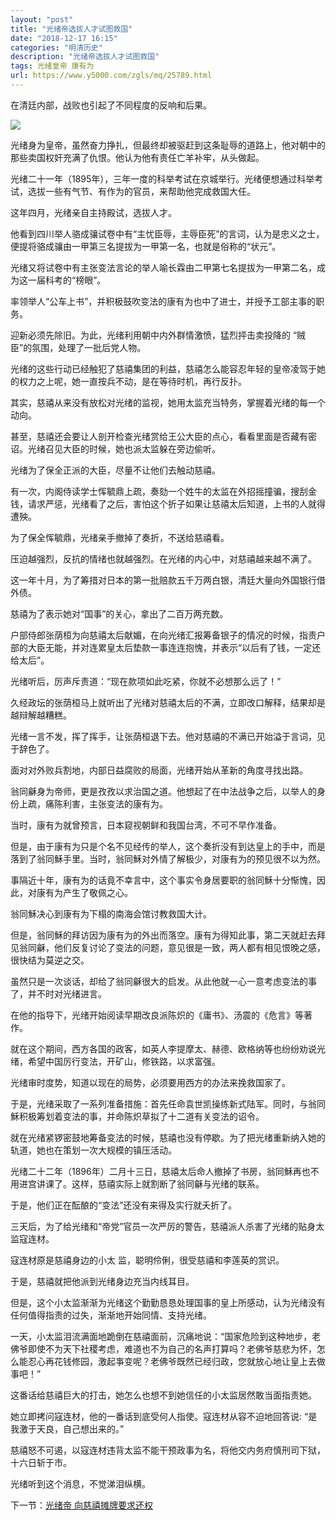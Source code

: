 ```yaml
---
layout: "post"
title: "光绪帝选拔人才试图救国"
date: "2018-12-17 16:15"
categories: "明清历史"
description: "光绪帝选拔人才试图救国"
tags: 光绪皇帝 康有为
url: https://www.y5000.com/zgls/mq/25789.html
---
```






在清廷内部，战败也引起了不同程度的反响和后果。

![](https://img.y5000.com/uploads/allimg/170927/13-1F92G536333O.jpg)

光绪身为皇帝，虽然奋力挣扎，但最终却被驱赶到这条耻辱的道路上，他对朝中的那些卖国权奸充满了仇恨。他认为他有责任亡羊补牢，从头做起。

光绪二十一年（1895年），三年一度的科举考试在京城举行。光绪便想通过科举考试，选拔一些有气节、有作为的官员，来帮助他完成救国大任。

这年四月，光绪亲自主持殿试，选拔人才。

他看到四川举人骆成骧试卷中有“主忧臣辱，主辱臣死”的言词，认为是忠义之士，便提将骆成骧由一甲第三名提拔为一甲第一名，也就是俗称的“状元”。

光绪又将试卷中有主张变法言论的举人喻长霖由二甲第七名提拔为一甲第二名，成为这一届科考的“榜眼”。

率领举人“公车上书”，并积极鼓吹变法的康有为也中了进士，并授予工部主事的职务。

迎新必须先除旧。为此，光绪利用朝中内外群情激愤，猛烈抨击卖投降的 “贼臣”的氛围，处理了一批后党人物。

光绪的这些行动已经触犯了慈禧集团的利益，慈禧怎么能容忍年轻的皇帝凌驾于她的权力之上呢，她一直按兵不动，是在等待时机，再行反扑。

其实，慈禧从来没有放松对光绪的监视，她用太监充当特务，掌握着光绪的每一个动向。

甚至，慈禧还会要让人剖开检查光绪赏给王公大臣的点心，看看里面是否藏有密诏。光绪召见大臣的时候，她也派太监躲在旁边偷听。

光绪为了保全正派的大臣，尽量不让他们去触动慈禧。

有一次，内阁侍读学士恽毓鼎上疏，奏劾一个姓牛的太监在外招摇撞骗，搜刮金钱，请求严惩，光绪看了之后，害怕这个折子如果让慈禧太后知道，上书的人就得遭殃。

为了保全恽毓鼎，光绪亲手撤掉了奏折，不送给慈禧看。

压迫越强烈，反抗的情绪也就越强烈。在光绪的内心中，对慈禧越来越不满了。

这一年十月，为了筹措对日本的第一批赔款五千万两白银，清廷大量向外国银行借外债。

慈禧为了表示她对“国事”的关心，拿出了二百万两充数。

户部侍郎张荫桓为向慈禧太后献媚，在向光绪汇报筹备银子的情况的时候，指责户部的大臣无能，并对连累皇太后垫款一事连连抱愧，并表示“以后有了钱，一定还给太后”。

光绪听后，厉声斥责道：“现在款项如此吃紧，你就不必想那么远了！”

久经政坛的张荫桓马上就听出了光绪对慈禧太后的不满，立即改口解释，结果却是越辩解越糟糕。

光绪一言不发，挥了挥手，让张荫桓退下去。他对慈禧的不满已开始溢于言词，见于辞色了。

面对对外败兵割地，内部日益腐败的局面，光绪开始从革新的角度寻找出路。

翁同龢身为帝师，更是孜孜以求治国之道。他想起了在中法战争之后，以举人的身份上疏，痛陈利害，主张变法的康有为。

当时，康有为就曾预言，日本窥视朝鲜和我国台湾，不可不早作准备。

但是，由于康有为只是个名不见经传的举人，这个奏折没有到达皇上的手中，而是落到了翁同穌手里。当时，翁同穌对外情了解极少，对康有为的预见很不以为然。

事隔近十年，康有为的话竟不幸言中，这个事实令身居要职的翁同穌十分惭愧，因此，对康有为产生了敬佩之心。

翁同穌决心到康有为下榻的南海会馆讨教救国大计。

但是，翁同穌的拜访因为康有为的外出而落空。康有为得知此事，第二天就赶去拜见翁同龢，他们反复讨论了变法的问题，意见很是一致，两人都有相见恨晚之感，很快结为莫逆之交。

虽然只是一次谈话，却给了翁同龢很大的启发。从此他就一心一意考虑变法的事了，并不时对光绪进言。

在他的指导下，光绪开始阅读早期改良派陈炽的《庸书》、汤震的《危言》等著作。

就在这个期间，西方各国的政客，如英人李提摩太、赫德、欧格纳等也纷纷劝说光绪，希望中国厉行变法，开矿山，修铁路，以求富强。

光绪审时度势，知道以现在的局势，必须要用西方的办法来挽救国家了。

于是，光绪采取了一系列准备措施：首先任命袁世凯操练新式陆军。同时，与翁同穌积极筹划着变法的事，并命陈炽草拟了十二道有关变法的诏令。

就在光绪紧锣密鼓地筹备变法的时候，慈禧也没有停歇。为了把光绪重新纳入她的轨道，她也在策划一次大规模的镇压活动。

光绪二十二年（1896年）二月十三日，慈禧太后命人撤掉了书房，翁同穌再也不用进宫讲课了。这样，慈禧实际上就割断了翁同龢与光绪的联系。

于是，他们正在酝酿的“变法”还没有来得及实行就夭折了。

三天后，为了给光绪和“帝党”官员一次严厉的警告，慈禧派人杀害了光绪的贴身太监寇连材。

寇连材原是慈禧身边的小太 监，聪明伶俐，很受慈禧和李莲英的赏识。

于是，慈禧就把他派到光绪身边充当内线耳目。

但是，这个小太监渐渐为光绪这个勤勤恳恳处理国事的皇上所感动，认为光绪没有任何值得指责的过失，渐渐地开始同情、支持光绪。

一天，小太监泪流满面地跪倒在慈禧面前，沉痛地说：“国家危险到这种地步，老佛爷即使不为天下社稷考虑，难道也不为自己的名声打算吗？老佛爷慈悲为怀，怎么能忍心再花钱修园，激起亊变呢？老佛爷既然已经归政，您就放心地让皇上去做事吧！”

这番话给慈禧巨大的打击，她怎么也想不到她信任的小太监居然敢当面指责她。

她立即拷问寇连材，他的一番话到底受何人指使。寇连材从容不迫地回答说: “是我激于天良，自己想出来的。”

慈禧怒不可遏，以寇连材违背太监不能干预政事为名，将他交内务府慎刑司下狱，十六日斩于市。

光绪听到这个消息，不觉涕泪纵横。

下一节：[光绪帝 向慈禧摊牌要求还权](https://www.y5000.com/zgls/mq/25790.html)
